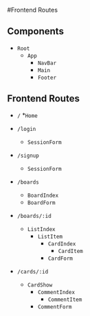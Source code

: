 #Frontend Routes

## Components

* `Root`
    * `App`
        * `NavBar`
        * `Main`
        * `Footer`

## Frontend Routes


* `/`
    *`Home`

* `/login`
    * `SessionForm`

* `/signup`
    * `SessionForm`

* `/boards`
    * `BoardIndex`
    * `BoardForm`

* `/boards/:id`
    * `ListIndex`
        * `ListItem`
            * `CardIndex`
                * `CardItem`
            * `CardForm`


* `/cards/:id`
    * `CardShow`
        * `CommentIndex`
            * `CommentItem`
        * `CommentForm`